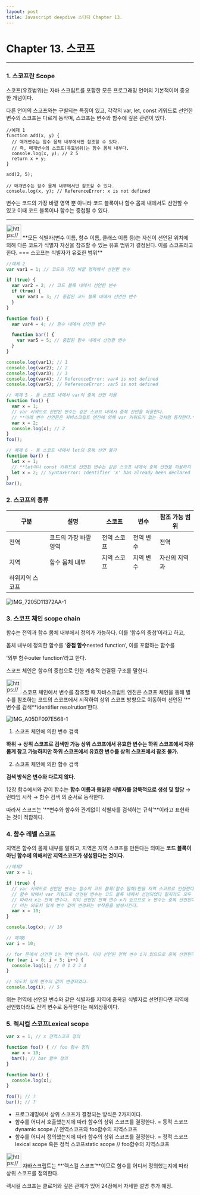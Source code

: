 ```yaml
---
layout: post
title: Javascript deepdive 스터디 Chapter 13.
---
```



# Chapter 13. 스코프

---

### 1. 스코프란 Scope

스코프(유효범위)는 자바 스크립트를 포함한 모든 프로그래밍 언어의 기본적이며 중요한 개념이다.

다른 언어의 스코프와는 구별되는 특징이 있고, 각각의 var, let, const 키워드로 선언한 변수의 스코프는 다르게 동작며, 스코프는 변수와 함수에 깊은 관련이 있다.

```
//예제 1
function add(x, y) {
  // 매개변수는 함수 몸체 내부에서만 참조할 수 있다.
  // 즉, 매개변수의 스코프(유효범위)는 함수 몸체 내부다.
  console.log(x, y); // 2 5
  return x + y;
}

add(2, 5);

// 매개변수는 함수 몸체 내부에서만 참조할 수 있다.
console.log(x, y); // ReferenceError: x is not defined
```

변수는 코드의 가장 바깥 영역 뿐 아니라 코드 블록이나 함수 몸체 내에서도 선언할 수 있고 이때 코드 블록이나 함수는 중첩될 수 있다.

---

<aside>
<img src="https://www.notion.so/icons/playback-pause_red.svg" alt="https://www.notion.so/icons/playback-pause_red.svg" width="40px" /> **모든 식별자(변수 이름, 함수 이름, 클래스 이름 등)는 자신이 선언된 위치에 의해 다른 코드가 식별자 자신을 참조할 수 있는 유효 범위가 결정된다. 이를 스코프라고 한다. === 스코프는 식별자가 유효한 범위**

</aside>

```jsx
//예제 2
var var1 = 1; // 코드의 가장 바깥 영역에서 선언한 변수

if (true) {
  var var2 = 2; // 코드 블록 내에서 선언한 변수
  if (true) {
    var var3 = 3; // 중첩된 코드 블록 내에서 선언한 변수
  }
}

function foo() {
  var var4 = 4; // 함수 내에서 선언한 변수

  function bar() {
    var var5 = 5; // 중첩된 함수 내에서 선언한 변수
  }
}

console.log(var1); // 1
console.log(var2); // 2
console.log(var3); // 3
console.log(var4); // ReferenceError: var4 is not defined
console.log(var5); // ReferenceError: var5 is not defined
```

```jsx
// 예제 5 - 동 스코프 내에서 var의 중복 선언 허용
function foo() {
  var x = 1;
  // var 키워드로 선언된 변수는 같은 스코프 내에서 중복 선언을 허용한다.
  // **아래 변수 선언문은 자바스크립트 엔진에 의해 var 키워드가 없는 것처럼 동작한다.**
  var x = 2;
  console.log(x); // 2
}
foo();
```

```jsx
// 예제 6 - 동 스코프 내에서 let의 중복 선언 불가
function bar() {
  let x = 1;
  // **let이나 const 키워드로 선언된 변수는 같은 스코프 내에서 중복 선언을 허용하지 않는다.**
  let x = 2; // SyntaxError: Identifier 'x' has already been declared
}
bar();
```

### 2. **스코프의 종류**

| 구분 | 설명 | 스코프 | 변수 | 참조 가능 범위 |
| --- | --- | --- | --- | --- |
| 전역 | 코드의 가장 바깥 영역 | 전역 스코프 | 전역 변수 | 전역 |
| 지역  | 함수 몸체 내부 | 지역 스코프 | 지역 변수 | 자신의 지역과 
하위지역 스코프 |

![IMG_7205D11372AA-1](https://user-images.githubusercontent.com/115977201/210121478-71a5abb6-e0b5-4836-9406-b0d4083f46d2.jpeg)


### 3. 스코프 체인 scope chain

함수는 전역과 함수 몸체 내부에서 정의가 가능하다. 이를 ‘함수의 중첩’이라고 하고,

몸체 내부에 정의한 함수를 ‘**중첩 함수**nested function’, 이를 포함하는 함수를 

‘외부 함수outer function’라고 한다.

스코프 체인은 함수의 중첩으로 인한 계층적 연결된 구조를 말한다.

<aside>
<img src="https://www.notion.so/icons/playback-pause_gray.svg" alt="https://www.notion.so/icons/playback-pause_gray.svg" width="40px" /> 스코프 체인에서 변수를 참조할 때 자바스크립트 엔진은 스코프 체인을 통해 별수를 참조하는 코드의 스코프에서 시작하여 상위 스코프 방향으로 이동하며 선언된 ‘**변수를 검색**identifier resolrution’한다.

</aside>

![IMG_A05DF097E568-1](https://user-images.githubusercontent.com/115977201/210121490-81b4d5db-9863-4dd7-8fac-6f1ebe328cad.jpeg)


1) 스코프 체인에 의한 변수 검색

 **하위 → 상위 스코프로 검색만 가능
 상위 스코프에서 유효한 변수는 하위 스코프에서 자유롭게 참고 가능하지만 
 하위 스코프에서 유효한 변수를 상위 스코프에서 참조 불가.**

2) 스코프 체인에 의한 함수 검색

 **검색 방식은 변수와 다르지 않다.**

12장 함수에서와 같이 함수는
  **함수 이름과 동일한 식별자를 암묵적으로 생성 및 할당** →  런타임 시작 → 함수 검색
의 순서로 동작한다.

따라서 스코프는 ‘**변수와 함수와 관계없이 식별자를 검색하는 규칙’**이라고 표현하는 것이 적합하다.

### 4. 함수 레벨 스코프

지역은 함수의 몸체 내부를 말하고, 지역은 지역 스코프를 만든다는 의미는
**코드 블록이 아닌 함수에 의해서만 지역스코프가 생성된다는 것이다.**

```jsx
//예제7
var x = 1;

if (true) {
  // var 키워드로 선언된 변수는 함수의 코드 블록(함수 몸체)만을 지역 스코프로 인정한다.
  // 함수 밖에서 var 키워드로 선언된 변수는 코드 블록 내에서 선언되었다 할지라도 모두 전역 변수다.
  // 따라서 x는 전역 변수다. 이미 선언된 전역 변수 x가 있으므로 x 변수는 중복 선언된다.
  // 이는 의도치 않게 변수 값이 변경되는 부작용을 발생시킨다.
  var x = 10;
}

console.log(x); // 10
```

```jsx
// 예제8
var i = 10;

// for 문에서 선언한 i는 전역 변수다. 이미 선언된 전역 변수 i가 있으므로 중복 선언된다.
for (var i = 0; i < 5; i++) {
  console.log(i); // 0 1 2 3 4
}

// 의도치 않게 변수의 값이 변경되었다.
console.log(i); // 5
```

위는 전역에 선언된 변수와 같은 식별자를 지역에 중복된 식별자로 선언한다면 
지역에 선언했더라도 전역 변수로 동작한다는 예외상황이다.

### 5. 렉시컬 스코프Lexical scope

```jsx
var x = 1; // x 전역스코프 정의

function foo() { // foo 함수 정의
  var x = 10;
  bar(); // bar 함수 정의
}

function bar() {
  console.log(x);
}

foo(); // ?
bar(); // ?
```

- 프로그래밍에서 상위 스코프가 결정되는 방식은 2가지이다.
- 함수를 어디서 호출했는지에 따라 함수의 상위 스코프를 결정한다.
   = 동적 스코프dynamic scope // 전역스코프와 foo함수의 지역스코프
- 함수를 어디서 정의했는지에 따라 함수의 상위 스코프를 결정한다.
   = 정적 스코프lexical scope 혹은 정적 스코프static scope // foo함수의 지역스코프

<aside>
<img src="https://www.notion.so/icons/playback-pause_red.svg" alt="https://www.notion.so/icons/playback-pause_red.svg" width="40px" /> 자바스크립트는 **‘렉스컬 스코프’**이므로 함수를 어디서 정의했는지에 따라 상위 스코프를 정의한다.

</aside>

렉시컬 스코프는 클로저와 깊은 관계가 있어 24장에서 자세한 설명 추가 예정.
